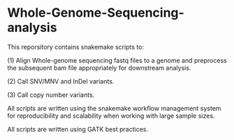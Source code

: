 # Whole-Genome-Sequencing-analysis

This reporsitory contains snakemake scripts to: 

(1) Align Whole-genome sequencing fastq files to a genome and preprocess the subsequent bam file appropriately for downstream analysis.                                  

(2) Call SNV/MNV and InDel variants.

(3) Call copy number variants.

All scripts are written using the snakemake workflow management system for reproducibility and scalability when working with large sample sizes.

All scripts are written using GATK best practices.
